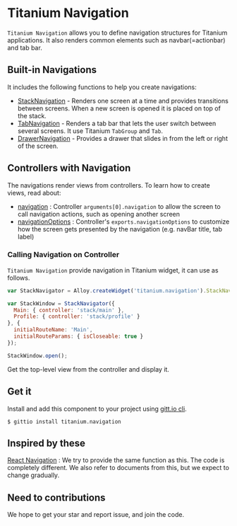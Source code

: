 # Titanium Navigation

`Titanium Navigation` allows you to define navigation structures for Titanium applications.
It also renders common elements such as navbar(=actionbar) and tab bar.

## Built-in Navigations

It includes the following functions to help you create navigations:

- [StackNavigation](/docs/navigation/StackNavigation.md) - Renders one screen at a time and provides transitions between screens. When a new screen is opened it is placed on top of the stack.
- [TabNavigation](/docs/navigation/TabNavigation.md) - Renders a tab bar that lets the user switch between several screens. It use Titanium `TabGroup` and `Tab`.
- [DrawerNavigation](/docs/navigation/DrawerNavigation.md) - Provides a drawer that slides in from the left or right of the screen.

## Controllers with Navigation

The navigations render views from controllers.
To learn how to create views, read about:

- [navigation](/docs/common/navigation.md) : Controller `arguments[0].navigation` to allow the screen to call navigation actions, such as opening another screen
- [navigationOptions](/docs/common/navigationOptions.md) : Controller's `exports.navigationOptions` to customize how the screen gets presented by the navigation (e.g. navBar title, tab label)

### Calling Navigation on Controller

`Titanium Navigation` provide navigation in Titanium widget, it can use as follows.

```js
var StackNavigator = Alloy.createWidget('titanium.navigation').StackNavigator;

var StackWindow = StackNavigator({
  Main: { controller: 'stack/main' },
  Profile: { controller: 'stack/profile' }
}, {
  initialRouteName: 'Main',
  initialRouteParams: { isCloseable: true }
});

StackWindow.open();
```

Get the top-level view from the controller and display it.

## Get it

Install and add this component to your project using [gitt.io cli](http://gitt.io/cli).

```
$ gittio install titanium.navigation
```

## Inspired by these

[React Navigation](https://github.com/react-community/react-navigation) : We try to provide the same function as this. The code is completely different. We also refer to documents from this, but we expect to change gradually.

## Need to contributions

We hope to get your star and report issue, and join the code.